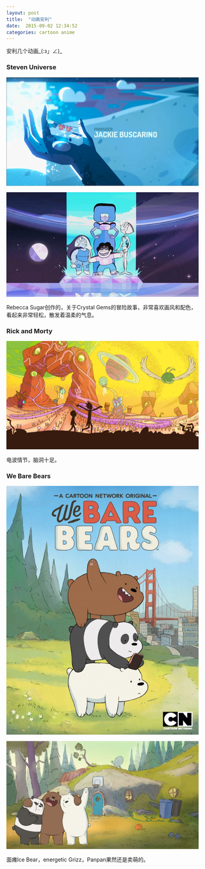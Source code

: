 ```yaml
---
layout: post
title:  "动画安利"
date:  2015-09-02 12:34:52
categories: cartoon anime
---
```


安利几个动画\_(:з」∠)\_

### Steven Universe

![steven1](/img/steven-universe/Steven_Universe.jpg)


![steven2](/img/steven-universe/Steven_Universe_2.jpg)


Rebecca Sugar创作的，关于Crystal Gems的冒险故事，非常喜欢画风和配色，看起来非常轻松，散发着温柔的气息。

### Rick and Morty

![r-m](/img/rick-and-morty/1.jpg)

电波情节，脑洞十足。

### We Bare Bears

![w-b-b](/img/we-bare-bears/1.jpg)

![w-b-b](/img/we-bare-bears/2.jpg)

面瘫Ice Bear，energetic Grizz，Panpan果然还是卖萌的。

